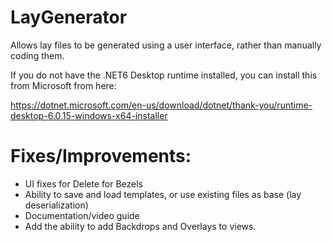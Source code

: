 # LayGenerator
Allows lay files to be generated using a user interface, rather than manually coding them.

If you do not have the .NET6 Desktop runtime installed, you can install this from Microsoft from here:

https://dotnet.microsoft.com/en-us/download/dotnet/thank-you/runtime-desktop-6.0.15-windows-x64-installer

# Fixes/Improvements:
- UI fixes for Delete for Bezels
- Ability to save and load templates, or use existing files as base (lay deserialization)
- Documentation/video guide
- Add the ability to add Backdrops and Overlays to views.
